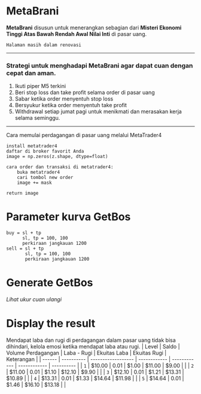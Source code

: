# MetaBrani
**MetaBrani** disusun untuk menerangkan sebagian dari **Misteri Ekonomi Tinggi Atas Bawah Rendah Awal Nilai Inti** di pasar uang.

`Halaman masih dalam renovasi`

---
### Strategi untuk menghadapi MetaBrani agar dapat cuan dengan cepat dan aman.
1. Ikuti piper M5 terkini
2. Beri stop loss dan take profit selama order di pasar uang
3. Sabar ketika order menyentuh stop loss
4. Bersyukur ketika order menyentuh take profit
5. Withdrawal setiap jumat pagi untuk menikmati dan merasakan kerja selama seminggu.

---
Cara memulai perdagangan di pasar uang melalui MetaTrader4

    install metatrader4
    daftar di broker favorit Anda
    image = np.zeros(z.shape, dtype=float)

    cara order dan transaksi di metatrader4:
        buka metatrader4
        cari tombol new order
        image += mask

    return image

# Parameter kurva GetBos
    buy = sl + tp
          sl, tp = 100, 100
          perkiraan jangkauan 1200
    sell = sl + tp
           sl, tp = 100, 100
           perkiraan jangkauan 1200
        

# Generate GetBos
*Lihat ukur cuan ulangi*

# Display the result
Mendapat laba dan rugi di perdagangan dalam pasar uang tidak bisa dihindari, kelola emosi ketika mendapat laba atau rugi.
| Level  | Saldo      | Volume Perdagangan | Laba - Rugi  | Ekuitas Laba | Ekuitas Rugi | Keterangan |
| ------ | ---------- | ------------------ | ------------ | ------------ | ------------ | ---------- |
| `1`    | $10.00     | 0.01               | $1.00        | $11.00       | $9.00        |            |
| `2`    | $11.00     | 0.01               | $1.10        | $12.10       | $9.90        |            |
| `3`    | $12.10     | 0.01               | $1.21        | $13.31       | $10.89       |            |
| `4`    | $13.31     | 0.01               | $1.33        | $14.64       | $11.98       |            |
| `5`    | $14.64     | 0.01               | $1.46        | $16.10       | $13.18       |            |
